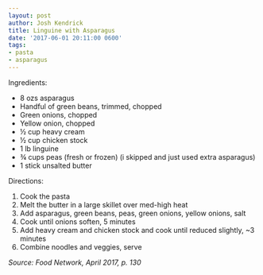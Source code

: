 ```yaml
---
layout: post
author: Josh Kendrick
title: Linguine with Asparagus
date: '2017-06-01 20:11:00 0600'
tags:
- pasta
- asparagus
---
```


Ingredients:
* 8 ozs asparagus
* Handful of green beans, trimmed, chopped
* Green onions, chopped
* Yellow onion, chopped
* ½ cup heavy cream
* ½ cup chicken stock
* 1 lb linguine
* ¾ cups peas (fresh or frozen) (i skipped and just used extra asparagus)
* 1 stick unsalted butter

Directions:
1. Cook the pasta
2. Melt the butter in a large skillet over med-high heat
3. Add asparagus, green beans, peas, green onions, yellow onions, salt
4. Cook until onions soften, 5 minutes
5. Add heavy cream and chicken stock and cook until reduced slightly, ~3 minutes
6. Combine noodles and veggies, serve

*Source: Food Network, April 2017, p. 130*